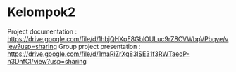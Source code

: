 # Kelompok2
Project documentation : https://drive.google.com/file/d/1hbjQHXpE8GblOULuc9rZ8OVWbpVPbqye/view?usp=sharing
Group project presentation : https://drive.google.com/file/d/1maRiZrXq83lSE31f3RWTaeoP-n3DnfCl/view?usp=sharing
